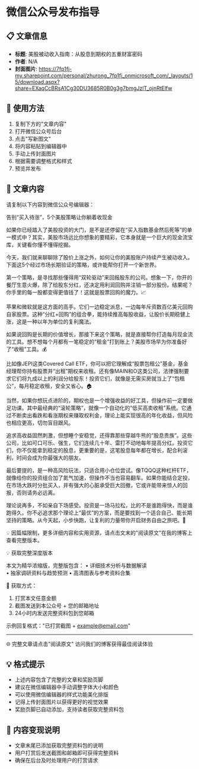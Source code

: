 # 微信公众号发布指导

## 📋 文章信息
- **标题**: 美股被动收入指南：从股息到期权的五重财富密码
- **作者**: N/A
- **封面图片**: https://7fp1fj-my.sharepoint.com/personal/zhurong_7fp1fj_onmicrosoft_com/_layouts/15/download.aspx?share=EXaqCcBRsA1Cg30DU3685R0B0g3g7bmgJzlT_ojnRtElfw

## 📱 使用方法
1. 复制下方的"文章内容"
2. 打开微信公众号后台
3. 点击"写新图文"
4. 将内容粘贴到编辑器中
5. 手动上传封面图片
6. 根据需要调整格式和样式
7. 预览并发布

## 📝 文章内容
请复制以下内容到微信公众号编辑器：

告别“买入待涨”，5个美股策略让你躺着收现金

如果你已经踏入了美股投资的大门，是不是还停留在“买入指数基金然后死等”的单一模式中？其实，美股市场远比你想象的要精彩，它本身就是一个巨大的现金流宝库，关键看你懂不懂得挖掘。

今天，我们就来聊聊除了股价上涨之外，如何让你的美股账户持续产生被动收入。下面这5个经过市场长期验证的策略，或许能帮你打开一个新世界。

第一个策略，是寻找那些懂得用“双轮驱动”来回报股东的公司。想象一下，你开的餐厅生意火爆，除了给股东分红，还决定用利润回购并注销一部分股份。结果呢？你手里的每一股都变得更值钱了！这就是股票回购的魔力。📈

苹果和微软就是这方面的高手。它们一边稳定派息，一边每年斥资数百亿美元回购自家股票。这种“分红+回购”的组合拳，能持续推高每股收益，让股价长期稳健上涨，这是一种以年为单位的复利魔法。

如果说回购是长期的价值增长，那接下来这个策略，就是直接帮你打造每月现金流的工具。想不想每个月都有一笔稳定的“租金”打到账上？美股市场早为你准备好了“收租”工具。💰

比如像JEPI这类Covered Call ETF，你可以把它理解成“股票包租公”基金，基金经理帮你持有股票并“出租”期权来收租。还有像MAIN和O这类公司，法律强制要求它们将九成以上的利润分给股东！投资它们，就像是无需买房就当上了“包租公”，每月稳定收租，安全又省心。🏠

当然，如果你想玩点进阶的，期权也是一个增强收益的好工具，但操作前一定要做足功课。其中最经典的“滚轮策略”，就像一个自动化的“低买高卖收租”系统。它通过不断卖出看跌和看涨期权来赚取权利金，理论上能实现很高的年化收益，但风险也相应更高，切勿盲目跟风。

追求高收益固然刺激，但想睡个安稳觉，还得靠那些穿越牛熊的“股息贵族”。这些公司，比如可口可乐、强生，它们连续几十年、雷打不动地每年提高分红。投资它们，你不仅能拿到稳定的股息，更重要的是，这笔股息每年都在增长，配合利滚利，时间会成为你最强大的朋友。

最后要提的，是一种高风险玩法，只适合用小仓位尝试。像TQQQ这种杠杆ETF，就像给你的投资组合加了氮气加速，但操作不当也容易翻车。如果你能结合定投，在市场大跌时分批买入，并有强大的心脏承受巨大回撤，它或许能带来惊人的回报，否则请务必远离。

理论说再多，不如亲自下场感受。投资是一场马拉松，比的不是谁跑得快，而是谁跑得久。你不必追求那个理论上“最优”的方案，而是要找到一个适合自己、能长期坚持的策略。从今天起，小步快跑，让复利的力量带你开启财务自由之旅吧。🚀

💡 因篇幅限制，更多详细内容和实用资源，请点击文末的"阅读原文"在我的博客上查看完整版本。


💡 获取完整深度版本

本文为精华浓缩版，完整版包含：
• 详细技术分析与数据解读  
• 独家调研资料与趋势预测
• 高清图表与参考资料合集

📧 获取方式：
1. 打赏本文任意金额
2. 截图发送到本公众号 + 您的邮箱地址
3. 24小时内发送完整资料包到您邮箱

示例回复格式："已打赏截图 + example@email.com"

---
🌐 完整文章请点击"阅读原文"
访问我们的博客获得最佳阅读体验


## 💡 格式提示
- 上述内容包含了完整的文章和奖励页脚
- 建议在微信编辑器中手动调整字体大小和颜色
- 可以使用微信编辑器的样式功能美化排版
- 记得上传封面图片以获得更好的视觉效果
- 奖励页脚已自动添加，支持读者获取完整资料包

## 🎁 内容变现说明
- 文章末尾已添加获取完整资料包的说明
- 用户打赏后发送截图和邮箱即可获得完整资料
- 确保在后台及时处理用户的打赏请求
